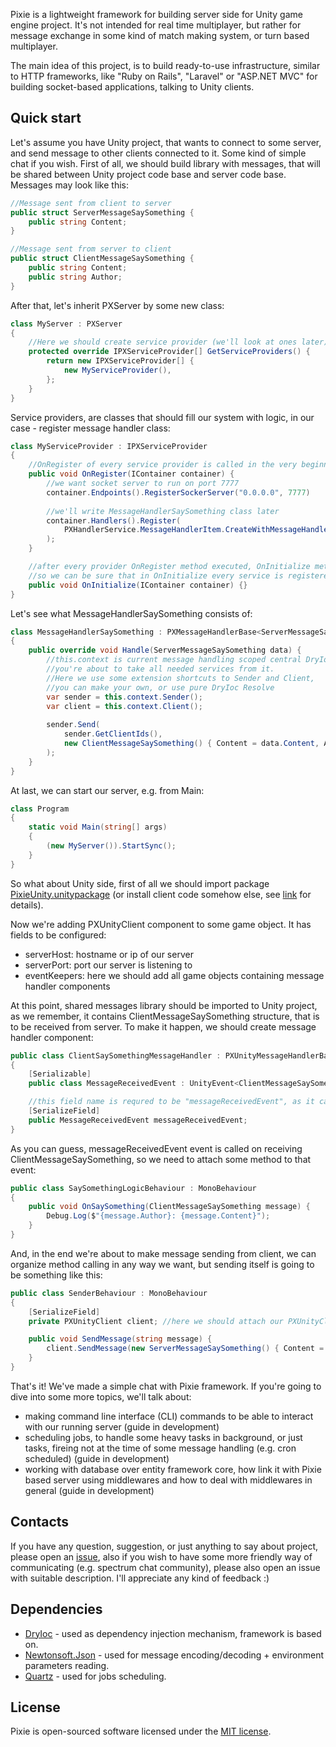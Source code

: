 Pixie is a lightweight framework for building server side for Unity game engine project. It's not intended for real time multiplayer, but rather for message exchange in some kind of match making system, or turn based multiplayer.

The main idea of this project, is to build ready-to-use infrastructure, similar to HTTP frameworks, like "Ruby on Rails", "Laravel" or "ASP.NET MVC" for building socket-based applications, talking to Unity clients.

## Quick start

Let's assume you have Unity project, that wants to connect to some server, and send message to other clients connected to it. Some kind of simple chat if you wish. First of all, we should build library with messages, that will be shared between Unity project code base and server code base. Messages may look like this:

```csharp
//Message sent from client to server
public struct ServerMessageSaySomething {
    public string Content;
}

//Message sent from server to client
public struct ClientMessageSaySomething {
    public string Content;
    public string Author;
}
```

After that, let's inherit PXServer by some new class:

```csharp
class MyServer : PXServer
{    
    //Here we should create service provider (we'll look at ones later)
    protected override IPXServiceProvider[] GetServiceProviders() {
        return new IPXServiceProvider[] {
            new MyServiceProvider(),
        };
    }
}
```

Service providers, are classes that should fill our system with logic, in our case - register message handler class:

```csharp
class MyServiceProvider : IPXServiceProvider
{
    //OnRegister of every service provider is called in the very beginning
    public void OnRegister(IContainer container) {
        //we want socket server to run on port 7777
        container.Endpoints().RegisterSockerServer("0.0.0.0", 7777)
    
        //we'll write MessageHandlerSaySomething class later
        container.Handlers().Register(
            PXHandlerService.MessageHandlerItem.CreateWithMessageHandlerType<MessageHandlerSaySomething>()
        );
    }

    //after every provider OnRegister method executed, OnInitialize method of every SP should be called,
    //so we can be sure that in OnInitialize every service is registered already
    public void OnInitialize(IContainer container) {}
}
```

Let's see what MessageHandlerSaySomething consists of:

```csharp
class MessageHandlerSaySomething : PXMessageHandlerBase<ServerMessageSaySomething>
{
    public override void Handle(ServerMessageSaySomething data) {
        //this.context is current message handling scoped central DryIoc container,
        //you're about to take all needed services from it.
        //Here we use some extension shortcuts to Sender and Client,
        //you can make your own, or use pure DryIoc Resolve
        var sender = this.context.Sender();
        var client = this.context.Client();
        
        sender.Send(
            sender.GetClientIds(),
            new ClientMessageSaySomething() { Content = data.Content, Author = client.Id }
        );
    }
}
```

At last, we can start our server, e.g. from Main:

```csharp
class Program
{
    static void Main(string[] args)
    {
        (new MyServer()).StartSync();
    }
}
```

So what about Unity side, first of all we should import package [PixieUnity.unitypackage](https://github.com/amazedevil/PixieUnity/releases/) (or install client code somehow else, see [link](https://github.com/amazedevil/PixieUnity#installation) for details).

Now we're adding PXUnityClient component to some game object. It has fields to be configured:

- serverHost: hostname or ip of our server
- serverPort: port our server is listening to
- eventKeepers: here we should add all game objects containing message handler components

At this point, shared messages library should be imported to Unity project, as we remember, it contains ClientMessageSaySomething structure, that is to be received from server. To make it happen, we should create message handler component:

```csharp
public class ClientSaySomethingMessageHandler : PXUnityMessageHandlerBase<ClientMessageSaySomething>
{
    [Serializable]
    public class MessageReceivedEvent : UnityEvent<ClientMessageSaySomething> { }

    //this field name is requred to be "messageReceivedEvent", as it called over reflection
    [SerializeField]
    public MessageReceivedEvent messageReceivedEvent;
}
```

As you can guess, messageReceivedEvent event is called on receiving ClientMessageSaySomething, so we need to attach some method to that event:

```csharp
public class SaySomethingLogicBehaviour : MonoBehaviour
{
    public void OnSaySomething(ClientMessageSaySomething message) {
        Debug.Log($"{message.Author}: {message.Content}");
    }
}
```

And, in the end we're about to make message sending from client, we can organize method calling in any way we want, but sending itself is going to be something like this:

```csharp
public class SenderBehaviour : MonoBehaviour
{
    [SerializeField]
    private PXUnityClient client; //here we should attach our PXUnityClient, mentioned above

    public void SendMessage(string message) {
        client.SendMessage(new ServerMessageSaySomething() { Content = message });
    }
}
```

That's it! We've made a simple chat with Pixie framework. If you're going to dive into some more topics, we'll talk about:

- making command line interface (CLI) commands to be able to interact with our running server (guide in development)
- scheduling jobs, to handle some heavy tasks in background, or just tasks, fireing not at the time of some message handling (e.g. cron scheduled) (guide in development)
- working with database over entity framework core, how link it with Pixie based server using middlewares and how to deal with middlewares in general (guide in development)

## Contacts

If you have any question, suggestion, or just anything to say about project, please open an [issue](https://github.com/amazedevil/Pixie/issues), also if you wish to have some more friendly way of communicating (e.g. spectrum chat community), please also open an issue with suitable description. I'll appreciate any kind of feedback :)

## Dependencies

- [DryIoc](https://github.com/dadhi/DryIoc) - used as dependency injection mechanism, framework is based on.
- [Newtonsoft.Json](https://www.newtonsoft.com/) - used for message encoding/decoding + environment parameters reading.
- [Quartz](https://www.quartz-scheduler.net/) - used for jobs scheduling.

## License

Pixie is open-sourced software licensed under the [MIT license](https://github.com/amazedevil/Pixie/blob/master/LICENSE.md).